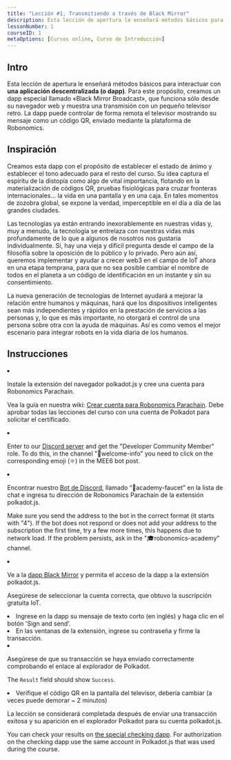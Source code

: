 ```yaml
---
title: "Lección #1, Transmitiendo a través de Black Mirror"
description: Esta lección de apertura le enseñará métodos básicos para interactuar con una aplicación descentralizada (o dapp).
lessonNumber: 1
courseID: 1
metaOptions: [Cursos online, Curso de Introducción]
---
```


<section class="container__narrow">

## Intro

Esta lección de apertura le enseñará métodos básicos para interactuar con **una aplicación descentralizada (o dapp)**. Para este propósito, creamos un dapp especial llamado «Black Mirror Broadcast», que funciona sólo desde su navegador web y muestra una transmisión con un pequeño televisor retro. La dapp puede controlar de forma remota el televisor mostrando su mensaje como un código QR, enviado mediante la plataforma de Robonomics.

</section>

<section class="container__reg">

## Inspiración

Creamos esta dapp con el propósito de establecer el estado de ánimo y establecer el tono adecuado para el resto del curso. Su idea captura el espíritu de la distopía como algo de vital importancia, flotando en la materialización de códigos QR, pruebas fisiológicas para cruzar fronteras internacionales… la vida en una pantalla y en una caja. En tales momentos de zozobra global, se expone la verdad, imperceptible en el día a día de las grandes ciudades. 

Las tecnologías ya están entrando inexorablemente en nuestras vidas y, muy a menudo, la tecnología se entrelaza con nuestras vidas más profundamente de lo que a algunos de nosotros nos gustaría individualmente. Sí, hay una vieja y difícil pregunta desde el campo de la filosofía sobre la oposición de lo público y lo privado. Pero aún así, queremos implementar y ayudar a crecer web3 en el campo de IoT ahora en una etapa temprana, para que no sea posible cambiar el nombre de todos en el planeta a un código de identificación en un instante y sin su consentimiento. 

La nueva generación de tecnologías de Internet ayudará a mejorar la relación entre humanos y máquinas, hará que los dispositivos inteligentes sean más independientes y rápidos en la prestación de servicios a las personas y, lo que es más importante, no otorgará el control de una persona sobre otra con la ayuda de máquinas. Así es como vemos el mejor escenario para integrar robots en la vida diaria de los humanos.

</section>

<section class="container__reg">

## Instrucciones

<List type="numbers">

<li>

Instale la extensión del navegador polkadot.js y cree una cuenta para Robonomics Parachain. 

Vea la guía en nuestra wiki: [Crear cuenta para Robonomics Parachain](https://wiki.robonomics.network/docs/create-account-in-dapp/). Debe aprobar todas las lecciones del curso con una cuenta de Polkadot para solicitar el certificado.

</li>

<li>

Enter to our [Discord server](https://discord.gg/xqDgG3EGm9) and get the "Developer Community Member" role. To do this, in the channel "👋welcome-info" you need to click on the corresponding emoji (⚛️) in the MEE6 bot post.

</li>

<li>

Encontrar nuestro [Bot de Discord](https://discord.com/channels/803947358492557312/944186892038053899), llamado “🚰academy-faucet” en la lista de chat e ingresa tu dirección de Robonomics Parachain de la extensión polkadot.js.

Make sure you send the address to the bot in the correct format (it starts with "4"). If the bot does not respond or does not add your address to the subscription the first time, try a few more times, this happens due to network load. If the problem persists, ask in the "🎓robonomics-academy" channel.

</li>

<li>

Ve a la [dapp Black Mirror](https://blackmirror.robonomics.academy) y permita el acceso de la dapp a la extensión polkadot.js. 

Asegúrese de seleccionar la cuenta correcta, que obtuvo la suscripción gratuita IoT.

</li>

<li>
Ingrese en la dapp su mensaje de texto corto (en inglés) y haga clic en el botón 'Sign and send'.
</li>

<li>
En las ventanas de la extensión, ingrese su contraseña y firme la transacción. 
</li>

<li>

Asegúrese de que su transacción se haya enviado correctamente comprobando el enlace al explorador de Polkadot.

The <code>Result</code> field should show <code>Success</code>.

</li>

<li>
Verifique el código QR en la pantalla del televisor, debería cambiar (a veces puede demorar ~ 2 minutos)
</li>
</List>
</section>

<Result>

La lección se considerará completada después de enviar una transacción exitosa y su aparición en el explorador Polkadot para su cuenta polkadot.js.

You can check your results on [the special checking dapp](https://lk.robonomics.academy/). For authorization on the checking dapp use the same account in Polkadot.js that was used during the course.

</Result>

